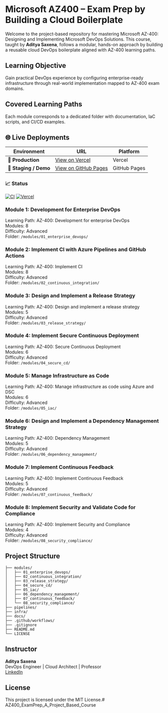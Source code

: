 # Microsoft AZ400 – Exam Prep by Building a Cloud Boilerplate

Welcome to the project-based repository for mastering Microsoft AZ-400: Designing and Implementing Microsoft DevOps Solutions. This course, taught by **Aditya Saxena**, follows a modular, hands-on approach by building a reusable cloud DevOps boilerplate aligned with AZ-400 learning paths.

## Learning Objective

Gain practical DevOps experience by configuring enterprise-ready infrastructure through real-world implementation mapped to AZ-400 exam domains.

## Covered Learning Paths

Each module corresponds to a dedicated folder with documentation, IaC scripts, and CI/CD examples.

## 🌐 Live Deployments

| Environment | URL | Platform |
|-------------|-----|----------|
| 🚀 **Production** | [View on Vercel](https://az-400-exam-prep-a-project-based-course.vercel.app) | Vercel |
| 🧪 **Staging / Demo** | [View on GitHub Pages](https://profadityasaxena.github.io/AZ400_ExamPrep_A_Project_Based_Course/project_repo/) | GitHub Pages |

### 📈 Status

[![CI](https://github.com/profadityasaxena/AZ400_ExamPrep_A_Project_Based_Course/actions/workflows/devops-glossary.yml/badge.svg)](https://github.com/profadityasaxena/AZ400_ExamPrep_A_Project_Based_Course/actions)
[![Vercel](https://vercelbadge.vercel.app/api/profadityasaxena/az-400-exam-prep-a-project-based-course)](https://az-400-exam-prep-a-project-based-course.vercel.app)



### Module 1: Development for Enterprise DevOps  
Learning Path: AZ-400: Development for enterprise DevOps  
Modules: 8  
Difficulty: Advanced  
Folder: `/modules/01_enterprise_devops/`

### Module 2: Implement CI with Azure Pipelines and GitHub Actions  
Learning Path: AZ-400: Implement CI  
Modules: 8  
Difficulty: Advanced  
Folder: `/modules/02_continuous_integration/`

### Module 3: Design and Implement a Release Strategy  
Learning Path: AZ-400: Design and implement a release strategy  
Modules: 5  
Difficulty: Advanced  
Folder: `/modules/03_release_strategy/`

### Module 4: Implement Secure Continuous Deployment  
Learning Path: AZ-400: Secure Continuous Deployment  
Modules: 6  
Difficulty: Advanced  
Folder: `/modules/04_secure_cd/`

### Module 5: Manage Infrastructure as Code  
Learning Path: AZ-400: Manage infrastructure as code using Azure and DSC  
Modules: 6  
Difficulty: Advanced  
Folder: `/modules/05_iac/`

### Module 6: Design and Implement a Dependency Management Strategy  
Learning Path: AZ-400: Dependency Management  
Modules: 5  
Difficulty: Advanced  
Folder: `/modules/06_dependency_management/`

### Module 7: Implement Continuous Feedback  
Learning Path: AZ-400: Implement Continuous Feedback  
Modules: 5  
Difficulty: Advanced  
Folder: `/modules/07_continuous_feedback/`

### Module 8: Implement Security and Validate Code for Compliance  
Learning Path: AZ-400: Implement Security and Compliance  
Modules: 4  
Difficulty: Advanced  
Folder: `/modules/08_security_compliance/`

## Project Structure

```
├── modules/
│   ├── 01_enterprise_devops/
│   ├── 02_continuous_integration/
│   ├── 03_release_strategy/
│   ├── 04_secure_cd/
│   ├── 05_iac/
│   ├── 06_dependency_management/
│   ├── 07_continuous_feedback/
│   └── 08_security_compliance/
├── pipelines/
├── infra/
├── docs/
├── .github/workflows/
├── .gitignore
├── README.md
└── LICENSE
```

## Instructor

**Aditya Saxena**  
DevOps Engineer | Cloud Architect | Professor  
[LinkedIn](https://www.linkedin.com/in/adityasaxena)

## License

This project is licensed under the MIT License.# AZ400_ExamPrep_A_Project_Based_Course
